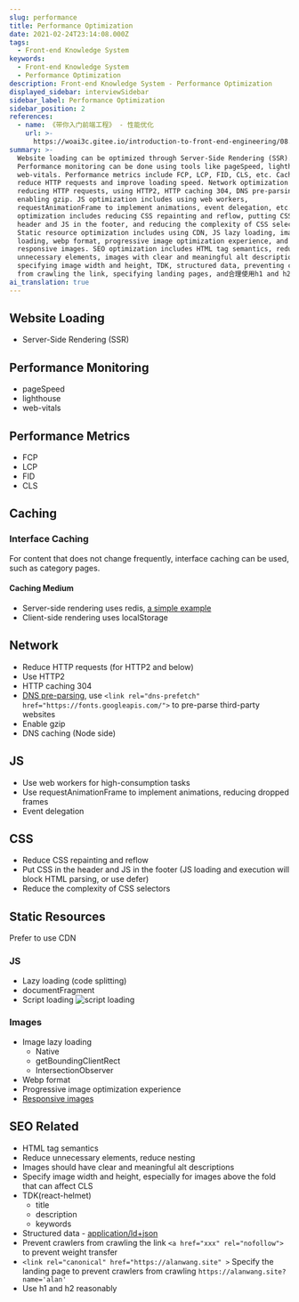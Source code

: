 ```yaml
---
slug: performance
title: Performance Optimization
date: 2021-02-24T23:14:08.000Z
tags:
  - Front-end Knowledge System
keywords:
  - Front-end Knowledge System
  - Performance Optimization
description: Front-end Knowledge System - Performance Optimization
displayed_sidebar: interviewSidebar
sidebar_label: Performance Optimization
sidebar_position: 2
references:
  - name: 《带你入门前端工程》 - 性能优化
    url: >-
      https://woai3c.gitee.io/introduction-to-front-end-engineering/08.html#%E6%80%A7%E8%83%BD%E4%BC%98%E5%8C%96%E5%88%86%E7%B1%BB
summary: >-
  Website loading can be optimized through Server-Side Rendering (SSR).
  Performance monitoring can be done using tools like pageSpeed, lighthouse, and
  web-vitals. Performance metrics include FCP, LCP, FID, CLS, etc. Caching can
  reduce HTTP requests and improve loading speed. Network optimization includes
  reducing HTTP requests, using HTTP2, HTTP caching 304, DNS pre-parsing, and
  enabling gzip. JS optimization includes using web workers,
  requestAnimationFrame to implement animations, event delegation, etc. CSS
  optimization includes reducing CSS repainting and reflow, putting CSS in the
  header and JS in the footer, and reducing the complexity of CSS selectors.
  Static resource optimization includes using CDN, JS lazy loading, image lazy
  loading, webp format, progressive image optimization experience, and
  responsive images. SEO optimization includes HTML tag semantics, reducing
  unnecessary elements, images with clear and meaningful alt descriptions,
  specifying image width and height, TDK, structured data, preventing crawlers
  from crawling the link, specifying landing pages, and合理使用h1 and h2.
ai_translation: true
---
```


## Website Loading

- Server-Side Rendering (SSR)

## Performance Monitoring

- pageSpeed
- lighthouse
- web-vitals

## Performance Metrics

- FCP
- LCP
- FID
- CLS

## Caching

### Interface Caching

For content that does not change frequently, interface caching can be used, such as category pages.

#### Caching Medium

- Server-side rendering uses redis, [a simple example](https://juejin.cn/post/6844904068217831438)
- Client-side rendering uses localStorage

## Network

- Reduce HTTP requests (for HTTP2 and below)
- Use HTTP2
- HTTP caching 304
- [DNS pre-parsing](https://developer.mozilla.org/zh-CN/docs/Web/Performance/dns-prefetch), use `<link rel="dns-prefetch" href="https://fonts.googleapis.com/">` to pre-parse third-party websites
- Enable gzip
- DNS caching (Node side)

## JS

- Use web workers for high-consumption tasks
- Use requestAnimationFrame to implement animations, reducing dropped frames
- Event delegation

## CSS

- Reduce CSS repainting and reflow
- Put CSS in the header and JS in the footer (JS loading and execution will block HTML parsing, or use defer)
- Reduce the complexity of CSS selectors

## Static Resources

Prefer to use CDN

### JS

- Lazy loading (code splitting)
- documentFragment
- Script loading
  ![script loading](https://html.spec.whatwg.org/images/asyncdefer.svg)

### Images

- Image lazy loading
  - Native
  - getBoundingClientRect
  - IntersectionObserver
- Webp format
- Progressive image optimization experience
- [Responsive images](https://developer.mozilla.org/en-US/docs/Learn/HTML/Multimedia_and_embedding/Responsive_images)

## SEO Related

- HTML tag semantics
- Reduce unnecessary elements, reduce nesting
- Images should have clear and meaningful alt descriptions
- Specify image width and height, especially for images above the fold that can affect CLS
- TDK(react-helmet)
  - title
  - description
  - keywords
- Structured data - [application/ld+json](https://moz.com/blog/json-ld-for-beginners)
- Prevent crawlers from crawling the link `<a href="xxx" rel="nofollow">` to prevent weight transfer
- `<link rel="canonical" href="https://alanwang.site" >` Specify the landing page to prevent crawlers from crawling `https://alanwang.site?name='alan'`
- Use h1 and h2 reasonably
